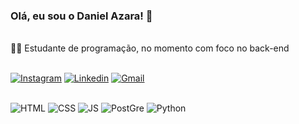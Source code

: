 ### Olá, eu sou o Daniel Azara! 🫡

<br>
🐱‍💻 Estudante de programação, no momento com foco no back-end
<br>
<br>

<a target="_blank"> [![Instagram](https://img.shields.io/badge/Instagram-E4405F?style=for-the-badge&logo=instagram&logoColor=white)](https://www.instagram.com/azara.daniel/)</a> <a target="_blank">[![Linkedin](https://img.shields.io/badge/LinkedIn-0077B5?style=for-the-badge&logo=linkedin&logoColor=white)](https://www.linkedin.com/in/daniel-azara/)</a> <a target="_blank">[![Gmail](https://img.shields.io/badge/Gmail-D14836?style=for-the-badge&logo=gmail&logoColor=white)](mailto:danielazara04@gmail.com)</a>


<div style="display:inline_block"><br>
  <img alt="HTML" src="https://img.shields.io/badge/HTML5-E34F26?style=for-the-badge&logo=html5&logoColor=white" >
  <img alt="CSS" src="https://img.shields.io/badge/CSS-239120?&style=for-the-badge&logo=css3&logoColor=white" >
  <img alt="JS" src="https://img.shields.io/badge/JavaScript-F7DF1E?style=for-the-badge&logo=javascript&logoColor=black" >
  <img alt="PostGre" src="https://img.shields.io/badge/PostgreSQL-316192?style=for-the-badge&logo=postgresql&logoColor=white" >
  <img alt="Python" src="	https://img.shields.io/badge/Python-14354C?style=for-the-badge&logo=python&logoColor=white" >
</div>
